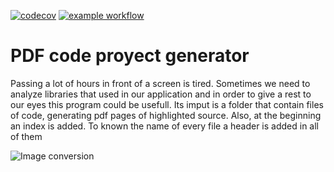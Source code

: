 [![codecov](https://codecov.io/gh/isidroas/code_to_pdf/branch/main/graph/badge.svg)](https://codecov.io/gh/isidroas/code_to_pdf)
[![example workflow](https://github.com/isidroas/code_to_pdf/actions/workflows/github-actions-test.yaml/badge.svg)](https://github.com/isidroas/code_to_pdf/actions/workflows/github-actions-test.yaml)


# PDF code proyect generator

Passing a lot of hours in front of a screen is tired. Sometimes we need to analyze libraries that used in our application and in order to give a rest to our eyes this program could be usefull. Its imput is a folder that contain files of code, generating pdf pages of highlighted source. Also, at the beginning an index is added. To known the name of every file a header is added in all of them

![Image conversion](.conversion.svg)
